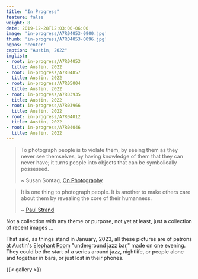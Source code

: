 ```yaml
---
title: "In Progress"
feature: false
weight: 8
date: 2019-12-28T12:03:00-06:00
image: 'in-progress/A7R04053-0900.jpg'
thumb: 'in-progress/A7R04053-0096.jpg'
bgpos: 'center'
caption: "Austin, 2022"
imglist:
- root: in-progress/A7R04053
  title: Austin, 2022
- root: in-progress/A7R04857
  title: Austin, 2022
- root: in-progress/A7R05004
  title: Austin, 2022
- root: in-progress/A7R03935
  title: Austin, 2022
- root: in-progress/A7R03966
  title: Austin, 2022
- root: in-progress/A7R04012
  title: Austin, 2022
- root: in-progress/A7R04046
  title: Austin, 2022
---
```


> To photograph people is to violate them, by seeing them as they never see themselves, by having knowledge of them
> that they can never have; it turns people into objects that can be symbolically possessed.
>
> ~ Susan Sontag, [On Photography](http://www.susansontag.com/SusanSontag/books/onPhotography.shtml)

> It is one thing to photograph people. It is another to make others care about them by revealing the core of 
> their humanness.
>
> ~ [Paul Strand](https://www.metmuseum.org/toah/hd/pstd/hd_pstd.htm) 

Not a collection with any theme or purpose, not yet at least, just a collection of recent images ...

That said, as things stand in January, 2023, all these pictures are of patrons at Austin's [Elephant Room](https://elephantroom.com/)
"underground jazz bar," made on one evening. They could be the start of a series around jazz, nightlife, or people 
alone and together in bars, or just lost in their phones.

{{< gallery >}}
